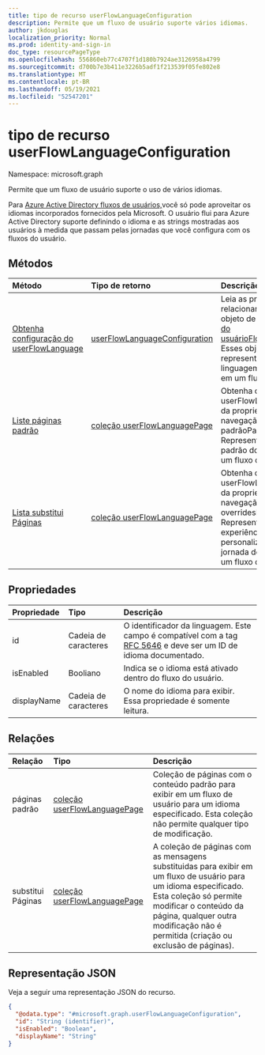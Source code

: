 ```yaml
---
title: tipo de recurso userFlowLanguageConfiguration
description: Permite que um fluxo de usuário suporte vários idiomas.
author: jkdouglas
localization_priority: Normal
ms.prod: identity-and-sign-in
doc_type: resourcePageType
ms.openlocfilehash: 556860eb77c4707f1d180b7924ae3126958a4799
ms.sourcegitcommit: d700b7e3b411e3226b5adf1f213539f05fe802e8
ms.translationtype: MT
ms.contentlocale: pt-BR
ms.lasthandoff: 05/19/2021
ms.locfileid: "52547201"
---
```

# <a name="userflowlanguageconfiguration-resource-type"></a>tipo de recurso userFlowLanguageConfiguration

Namespace: microsoft.graph

Permite que um fluxo de usuário suporte o uso de vários idiomas.

Para [Azure Active Directory fluxos de usuários,](/azure/active-directory/external-identities/user-flow-customize-language)você só pode aproveitar os idiomas incorporados fornecidos pela Microsoft. O usuário flui para Azure Active Directory suporte definindo o idioma e as strings mostradas aos usuários à medida que passam pelas jornadas que você configura com os fluxos do usuário.

## <a name="methods"></a>Métodos

|Método|Tipo de retorno|Descrição|
|:---|:---|:---|
|[Obtenha configuração do userFlowLanguage](../api/userflowlanguageconfiguration-get.md)|[userFlowLanguageConfiguration](../resources/userflowlanguageconfiguration.md)|Leia as propriedades e relacionamentos de um objeto de [Configuração do usuárioFlowLanguage.](../resources/userflowlanguageconfiguration.md) Esses objetos representam uma linguagem disponível em um fluxo de usuário.|
|[Liste páginas padrão](../api/userflowlanguageconfiguration-list-defaultpages.md)|[coleção userFlowLanguagePage](../resources/userflowlanguagepage.md)|Obtenha os recursos do userFlowLanguagePage da propriedade de navegação padrãoPages. Representa a jornada padrão do usuário em um fluxo de usuário.|
|[Lista substitui Páginas](../api/userflowlanguageconfiguration-list-overridespages.md)|[coleção userFlowLanguagePage](../resources/userflowlanguagepage.md)|Obtenha os recursos do userFlowLanguagePage da propriedade de navegação overridesPages. Representa uma experiência personalizada para uma jornada do usuário em um fluxo de usuário.|

## <a name="properties"></a>Propriedades

|Propriedade|Tipo|Descrição|
|:---|:---|:---|
|id|Cadeia de caracteres|O identificador da linguagem. Este campo é compatível com a tag [RFC 5646](https://tools.ietf.org/html/rfc5646) e deve ser um ID de idioma documentado.|
|isEnabled|Booliano|Indica se o idioma está ativado dentro do fluxo do usuário.|
|displayName|Cadeia de caracteres|O nome do idioma para exibir. Essa propriedade é somente leitura.|

## <a name="relationships"></a>Relações

|Relação|Tipo|Descrição|
|:---|:---|:---|
|páginas padrão|[coleção userFlowLanguagePage](../resources/userflowlanguagepage.md)|Coleção de páginas com o conteúdo padrão para exibir em um fluxo de usuário para um idioma especificado. Esta coleção não permite qualquer tipo de modificação.|
|substitui Páginas|[coleção userFlowLanguagePage](../resources/userflowlanguagepage.md)|A coleção de páginas com as mensagens substituidas para exibir em um fluxo de usuário para um idioma especificado. Esta coleção só permite modificar o conteúdo da página, qualquer outra modificação não é permitida (criação ou exclusão de páginas).|

## <a name="json-representation"></a>Representação JSON

Veja a seguir uma representação JSON do recurso.
<!-- {
  "blockType": "resource",
  "keyProperty": "id",
  "@odata.type": "microsoft.graph.userFlowLanguageConfiguration",
  "openType": false
}
-->

``` json
{
  "@odata.type": "#microsoft.graph.userFlowLanguageConfiguration",
  "id": "String (identifier)",
  "isEnabled": "Boolean",
  "displayName": "String"
}
```
